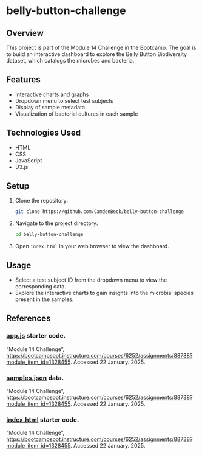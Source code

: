 # belly-button-challenge
## Overview
This project is part of the Module 14 Challenge in the Bootcamp. The goal is to build an interactive dashboard to explore the Belly Button Biodiversity dataset, which catalogs the microbes and bacteria.

## Features
- Interactive charts and graphs
- Dropdown menu to select test subjects
- Display of sample metadata
- Visualization of bacterial cultures in each sample

## Technologies Used
- HTML
- CSS
- JavaScript
- D3.js

## Setup
1. Clone the repository:
    ```bash
    git clone https://github.com/CamdenBeck/belly-button-challenge
    ```
2. Navigate to the project directory:
    ```bash
    cd belly-button-challenge
    ```
3. Open `index.html` in your web browser to view the dashboard.

## Usage
- Select a test subject ID from the dropdown menu to view the corresponding data.
- Explore the interactive charts to gain insights into the microbial species present in the samples.

## References
### [app.js](app.js) starter code.
“Module 14 Challenge”, https://bootcampspot.instructure.com/courses/6252/assignments/88738?module_item_id=1328455. Accessed 22 January. 2025.
### [samples.json](samples.json) data.
“Module 14 Challenge”, https://bootcampspot.instructure.com/courses/6252/assignments/88738?module_item_id=1328455. Accessed 22 January. 2025.
### [index.html](index.html) starter code.
“Module 14 Challenge”, https://bootcampspot.instructure.com/courses/6252/assignments/88738?module_item_id=1328455. Accessed 22 January. 2025.